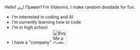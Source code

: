  Hello! ہیلو! Привет! I'm Videoms. I make random doodads for fun.
- I’m interested in coding and AI
- I’m currently learning how to code
- I'm in high school
- I have a "company"
<a href='https://ko-fi.com/videoms' target='_blank'><img height='35' style='border:0px;height:46px;' src='https://az743702.vo.msecnd.net/cdn/kofi3.png?v=0' border='0' alt='Buy     Me a Coffee at ko-fi.com'/>
 

<!---
Videoms/Videoms is a ✨ special ✨ repository because its `README.md` (this file) appears on your GitHub profile.
You can click the Preview link to take a look at your changes.
--->
